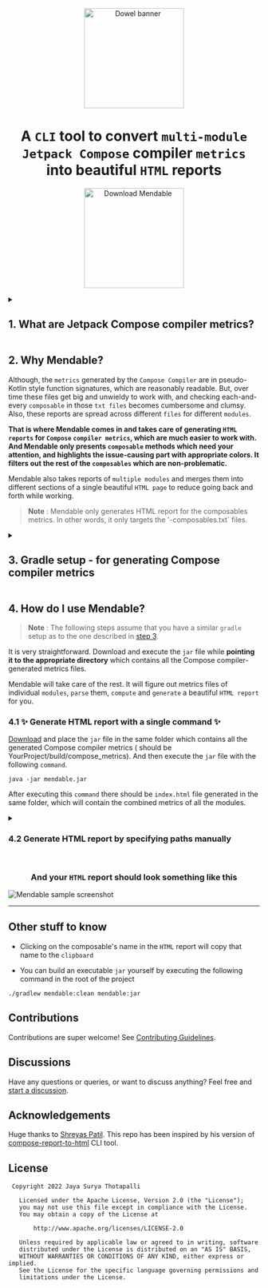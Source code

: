 <div align="center">

  <a>
    <picture>
      <source media="(prefers-color-scheme: dark)" srcset="https://user-images.githubusercontent.com/37530409/205920274-d4cd2c4e-92d9-40d8-ac0f-39e8374600d6.svg" height="200">
      <img alt="Dowel banner" src="https://user-images.githubusercontent.com/37530409/205920279-1c22ea9e-1f81-45d9-9994-01785e9ab473.svg" height="200">
    </picture>
  </a>

  <h1>A <code>CLI</code> tool to convert <code>multi-module</code></br><code>Jetpack Compose</code> compiler <code>metrics</code></br>into beautiful <code>HTML</code> reports</h1>

  <a href="https://github.com/jayasuryat/mendable/releases/download/0.5.0/mendable.jar"><img alt="Download Mendable" src="https://img.shields.io/badge/Mendable-0.5.0-%2306090E?style=for-the-badge&logo=jetpackcompose" width="200"/></a>

</div>

<details>
  <summary><h2>1. What are Jetpack Compose compiler metrics?</h2></summary>

The [`Compose`](https://developer.android.com/jetpack/compose) `Compiler plugin` can generate `reports/metrics` around
certain Compose-specific concepts that can be useful in understanding what is happening with some of the `Compose` code
at a fine-grained level.

It can output various performance-related `metrics` at build time, allowing us to peek behind the curtains and see where
any potential `performance issues` are.

Read more [here](https://github.com/androidx/androidx/blob/androidx-main/compose/compiler/design/compiler-metrics.md)

</details>

## 2. Why Mendable?

Although, the `metrics` generated by the `Compose Compiler` are in pseudo-Kotlin style function signatures, which are
reasonably readable. But, over time these files get big and unwieldy to work with, and checking
each-and-every `composable` in those `txt files` becomes cumbersome and clumsy. Also, these reports are spread across
different `files` for different `modules`.

**That is where Mendable comes in and takes care of generating `HTML reports` for `Compose` `compiler metrics`, which
are much easier to work with. And Mendable only presents `composable` methods which need your attention, and highlights
the issue-causing part with appropriate colors. It filters out the rest of the `composables` which are
non-problematic.**

Mendable also takes reports of `multiple modules` and merges them into different sections of a single
beautiful `HTML page` to reduce going back and forth while working.

> **Note** : Mendable only generates HTML report for the composables metrics. In other words, it only targets
> the '<module>-composables.txt` files.

<details>
  <summary><h2>3. Gradle setup - for generating Compose compiler metrics</h2></summary>

Add the following lines to your **root project's** `build.gradle` file. This will direct the Compose compiler to
generate metrics and save all of them into the **root project's** `build folder` (for all of the `modules`).

<details open>
  <summary><code>Groovy</code></summary>

``` groovy
subprojects {
    tasks.withType(org.jetbrains.kotlin.gradle.tasks.KotlinCompile).configureEach {
        kotlinOptions {
            // Trigger this with:
            // ./gradlew assembleRelease -PenableMultiModuleComposeReports=true --rerun-tasks
            if (project.findProperty("enableMultiModuleComposeReports") == "true") {
                freeCompilerArgs += ["-P", "plugin:androidx.compose.compiler.plugins.kotlin:reportsDestination=" + rootProject.buildDir.absolutePath + "/compose_metrics/"]
                freeCompilerArgs += ["-P", "plugin:androidx.compose.compiler.plugins.kotlin:metricsDestination=" + rootProject.buildDir.absolutePath + "/compose_metrics/"]
            }
        }
    }
}
```

</details>

<details>
  <summary><code>Kotlin scipt</code></summary>

```kotlin
allprojects {
    tasks.withType(org.jetbrains.kotlin.gradle.dsl.KotlinCompile::class.java).configureEach {
        kotlinOptions {
            // Trigger this with:
            // ./gradlew assembleRelease -PenableMultiModuleComposeReports=true --rerun-tasks
            if (project.findProperty("enableMultiModuleComposeReports") == "true") {
                freeCompilerArgs += listOf("-P", "plugin:androidx.compose.compiler.plugins.kotlin:reportsDestination=" + rootProject.buildDir.absolutePath + "/compose_metrics/")
                freeCompilerArgs += listOf("-P", "plugin:androidx.compose.compiler.plugins.kotlin:metricsDestination=" + rootProject.buildDir.absolutePath + "/compose_metrics/")
            }
        }
    }
}
```

</details>

With the above setup, you can generate Compose compiler metrics by executing the following `command` in the `terminal`
window.

```
./gradlew assembleRelease -PenableMultiModuleComposeReports=true --rerun-tasks
```

</details>

## 4. How do I use Mendable?

> **Note** : The following steps assume that you have a similar `gradle` setup as to the one described
> in [step 3](https://github.com/jayasuryat/mendable#3-gradle-setup---for-generating-compose-compiler-metrics).

It is very straightforward. Download and execute the `jar` file while **pointing it to the appropriate directory** which
contains all the Compose compiler-generated metrics files.

Mendable will take care of the rest. It will figure out metrics files of individual `modules`, `parse` them, `compute`
and `generate` a beautiful `HTML report` for you.

### 4.1 ✨ Generate HTML report with a single command ✨

[Download](https://github.com/jayasuryat/mendable/releases/download/0.5.0/mendable.jar) and place the `jar` file in the same folder which contains all the generated Compose compiler metrics (
should be YourProject/build/compose_metrics). And then execute the `jar` file with the following `command`.

```
java -jar mendable.jar
```

After executing this `command` there should be `index.html` file generated in the same folder, which will contain the
combined metrics of all the modules.

<details>
    <summary><h3>4.2 Generate HTML report by specifying paths manually</h3></summary>

While the above method is the easiest, and should work fine for most of the use cases, Mendable also supports reading
and writing files to custom locations. The following are the supported options via `CLI arguments`.

```
java -jar mendable.jar
    --composablesReportsPath, -i  [Default value : <Current working dir>] -> Path to the directory containing all of the composables.txt files
    --htmlOutputPath, -o          [Default value : <Current working dir>] -> HTML output directory
    --outputName, -oName          [Default value : "index"]               -> Name of the output HTML file
    --help, -h                                                            -> Usage info
```

For example :

```
java -jar mendable.jar
    -i /Users/username/Desktop/Your-project/build/compose_metrics \
    -o /Users/username/Desktop/Reports \
    -oName Your-project-metrics \
```

For the above command, files will be `read` from '/Users/username/Desktop/Your-project/build/compose_metrics' and
the `output` file will be `saved` at '/Users/username/Desktop/Reports' and that file will be `named` '
Your-project-metrics.html'.
</details>

<div align="center">
  <br>
  <h3>And your <code>HTML</code> report should look something like this</h3>
</div>

![Mendable sample screenshot](https://user-images.githubusercontent.com/37530409/206190055-33332a9c-f953-40d0-82a7-8d8df5d796f0.png)

---

## Other stuff to know
* Clicking on the composable's name in the `HTML` report will copy that name to the `clipboard`

* You can build an executable `jar` yourself by executing the following command in the root of the project
```
./gradlew mendable:clean mendable:jar
```

## Contributions
Contributions are super welcome! See [Contributing Guidelines](https://github.com/jayasuryat/mendable/blob/main/CONTRIBUTING.md).

## Discussions
Have any questions or queries, or want to discuss anything? Feel free and [start a discussion](https://github.com/jayasuryat/mendable/discussions).

## Acknowledgements
Huge thanks to [Shreyas Patil](https://github.com/PatilShreyas). This repo has been inspired by his version
of [compose-report-to-html](https://github.com/PatilShreyas/compose-report-to-html) CLI tool.

## License

```
 Copyright 2022 Jaya Surya Thotapalli

   Licensed under the Apache License, Version 2.0 (the "License");
   you may not use this file except in compliance with the License.
   You may obtain a copy of the License at

       http://www.apache.org/licenses/LICENSE-2.0

   Unless required by applicable law or agreed to in writing, software
   distributed under the License is distributed on an "AS IS" BASIS,
   WITHOUT WARRANTIES OR CONDITIONS OF ANY KIND, either express or implied.
   See the License for the specific language governing permissions and
   limitations under the License.
```
